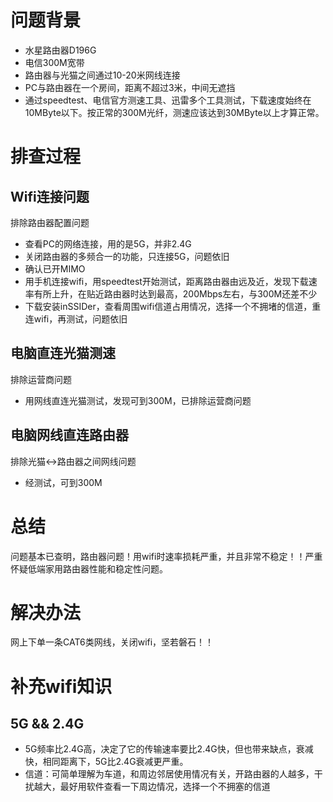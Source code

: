 # 问题背景
- 水星路由器D196G
- 电信300M宽带
- 路由器与光猫之间通过10-20米网线连接
- PC与路由器在一个房间，距离不超过3米，中间无遮挡
- 通过speedtest、电信官方测速工具、迅雷多个工具测试，下载速度始终在10MByte以下。按正常的300M光纤，测速应该达到30MByte以上才算正常。
# 排查过程
## Wifi连接问题
排除路由器配置问题
- 查看PC的网络连接，用的是5G，并非2.4G
- 关闭路由器的多频合一的功能，只连接5G，问题依旧
- 确认已开MIMO
- 用手机连接wifi，用speedtest开始测试，距离路由器由远及近，发现下载速率有所上升，在贴近路由器时达到最高，200Mbps左右，与300M还差不少
- 下载安装inSSIDer，查看周围wifi信道占用情况，选择一个不拥堵的信道，重连wifi，再测试，问题依旧
## 电脑直连光猫测速
排除运营商问题
- 用网线直连光猫测试，发现可到300M，已排除运营商问题
## 电脑网线直连路由器
排除光猫<->路由器之间网线问题
- 经测试，可到300M
# 总结
问题基本已查明，路由器问题！用wifi时速率损耗严重，并且非常不稳定！！严重怀疑低端家用路由器性能和稳定性问题。
# 解决办法
网上下单一条CAT6类网线，关闭wifi，坚若磐石！！
# 补充wifi知识
## 5G && 2.4G
- 5G频率比2.4G高，决定了它的传输速率要比2.4G快，但也带来缺点，衰减快，相同距离下，5G比2.4G衰减更严重。
- 信道：可简单理解为车道，和周边邻居使用情况有关，开路由器的人越多，干扰越大，最好用软件查看一下周边情况，选择一个不拥塞的信道




